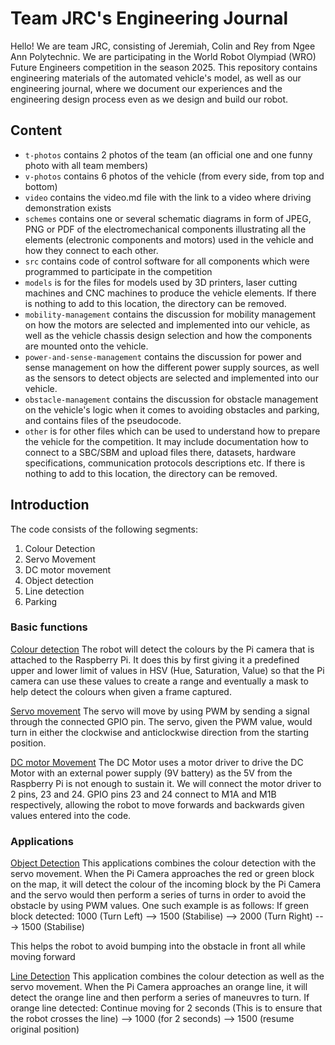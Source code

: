 Team JRC's Engineering Journal
====

Hello! We are team JRC, consisting of Jeremiah, Colin and Rey from Ngee Ann Polytechnic. We are participating in the World Robot Olympiad (WRO) Future Engineers competition in the season 2025. This repository contains engineering materials of the automated vehicle's model, as well as our engineering journal, where we document our experiences and the engineering design process even as we design and build our robot.

## Content

* `t-photos` contains 2 photos of the team (an official one and one funny photo with all team members)
* `v-photos` contains 6 photos of the vehicle (from every side, from top and bottom)
* `video` contains the video.md file with the link to a video where driving demonstration exists
* `schemes` contains one or several schematic diagrams in form of JPEG, PNG or PDF of the electromechanical components illustrating all the elements (electronic components and motors) used in the vehicle and how they connect to each other.
* `src` contains code of control software for all components which were programmed to participate in the competition
* `models` is for the files for models used by 3D printers, laser cutting machines and CNC machines to produce the vehicle elements. If there is nothing to add to this location, the directory can be removed.
* `mobility-management` contains the discussion for mobility management on how the motors are selected and implemented into our vehicle, as well as the vehicle chassis design selection and how the components are mounted onto the vehicle.
* `power-and-sense-management` contains the discussion for power and sense management on how the different power supply sources, as well as the sensors to detect objects are selected and implemented into our vehicle.
* `obstacle-management` contains the discussion for obstacle management on the vehicle's logic when it comes to avoiding obstacles and parking, and contains files of the pseudocode.
* `other` is for other files which can be used to understand how to prepare the vehicle for the competition. It may include documentation how to connect to a SBC/SBM and upload files there, datasets, hardware specifications, communication protocols descriptions etc. If there is nothing to add to this location, the directory can be removed.

## Introduction
The code consists of the following segments:
1. Colour Detection
2. Servo Movement
3. DC motor movement
4. Object detection
5. Line detection
6. Parking

### Basic functions
<u>Colour detection</u>
The robot will detect the colours by the Pi camera that is attached to the Raspberry Pi. It does this by first giving it a predefined upper and lower limit of values in HSV (Hue, Saturation, Value) so that the Pi camera can use these values to create a range and eventually a mask to help detect the colours when given a frame captured.

<u>Servo movement</u>
The servo will move by using PWM by sending a signal through the connected GPIO pin. The servo, given the PWM value, would turn in either the clockwise and anticlockwise direction from the starting position.

<u>DC motor Movement</u>
The DC Motor uses a motor driver to drive the DC Motor with an external power supply (9V battery) as the 5V from the Raspberry Pi is not enough to sustain it. We will connect the motor driver to 2 pins, 23 and 24. GPIO pins 23 and 24 connect to M1A and M1B respectively, allowing the robot to move forwards and backwards given values entered into the code.

### Applications
<u>Object Detection</u>
This applications combines the colour detection with the servo movement. When the Pi Camera approaches the red or green block on the map, it will detect the colour of the incoming block by the Pi Camera and the servo would then perform a series of turns in order to avoid the obstacle by using PWM values. One such example is as follows:
If green block detected: 1000 (Turn Left) --> 1500 (Stabilise) --> 2000 (Turn Right) ---> 1500 (Stabilise)

This helps the robot to avoid bumping into the obstacle in front all while moving forward

<u>Line Detection</u>
This application combines the colour detection as well as the servo movement. When the Pi Camera approaches an orange line, it will detect the orange line and then perform a series of maneuvres to turn. 
If orange line detected: Continue moving for 2 seconds (This is to ensure that the robot crosses the line) --> 1000 (for 2 seconds) --> 1500 (resume original position)

